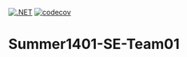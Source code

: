 [![.NET](https://github.com/Star-Academy/Summer1401-SE-Team01/actions/workflows/buildPipeline.yml/badge.svg)](https://github.com/Star-Academy/Summer1401-SE-Team01/actions/workflows/buildPipeline.yml)
[![codecov](https://codecov.io/gh/Star-Academy/Summer1401-SE-Team01/branch/main/graph/badge.svg?token=U870M518YQ)](https://codecov.io/gh/Star-Academy/Summer1401-SE-Team01)
# Summer1401-SE-Team01
